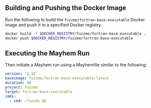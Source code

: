 ## Building and Pushing the Docker Image

Run the following to build the `fuzzme/fortran-base-executable` Docker image and push it to a specified Docker registry.

```sh
docker build -t $DOCKER_REGISTRY/fuzzme/fortran-base-executable .
docker push $DOCKER_REGISTRY/fuzzme/fortran-base-executable
```

## Executing the Mayhem Run

Then initiate a Mayhem run using a Mayhemfile similar to the following:

```yaml
version: '1.15'
baseimage: fuzzme/fortran-base-executable:latest
duration: 90
project: fuzzme
target: fortran-base-executable
cmds:
  - cmd: /fuzzme @@
```
